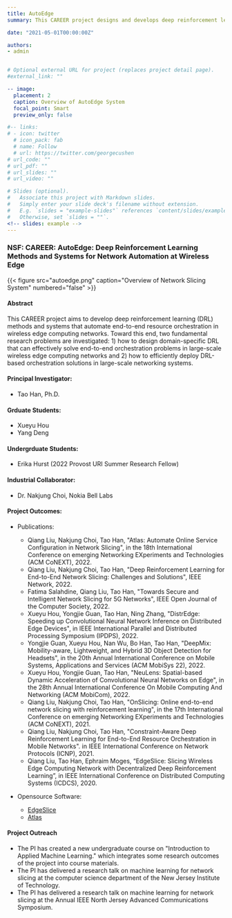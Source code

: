 ```yaml
---
title: AutoEdge
summary: This CAREER project designs and develops deep reinforcement learning algorithms for end-to-end network automation in wireless edge computing systems.

date: "2021-05-01T00:00:00Z"

authors:
- admin


# Optional external URL for project (replaces project detail page).
#external_link: ""

-- image:
  placement: 2
  caption: Overview of AutoEdge System
  focal_point: Smart 
  preview_only: false

#-- links:
# - icon: twitter
  # icon_pack: fab
  # name: Follow
  # url: https://twitter.com/georgecushen
# url_code: ""
# url_pdf: ""
# url_slides: ""
# url_video: "" 

# Slides (optional).
#   Associate this project with Markdown slides.
#   Simply enter your slide deck's filename without extension.
#   E.g. `slides = "example-slides"` references `content/slides/example-slides.md`.
#   Otherwise, set `slides = ""`.
<!-- slides: example -->
---
```


### NSF: CAREER: AutoEdge: Deep Reinforcement Learning Methods and Systems for Network Automation at Wireless Edge

{{< figure src="autoedge.png" caption="Overview of Network Slicing System" numbered="false" >}}

#### Abstract
This CAREER project aims to develop deep reinforcement learning (DRL) methods and systems that automate end-to-end resource orchestration in wireless edge computing networks. Toward this end, two fundamental research problems are investigated: 1) how to design domain-specific DRL that can effectively solve end-to-end orchestration problems in large-scale wireless edge computing networks and 2) how to efficiently deploy DRL-based orchestration solutions in large-scale networking systems.

#### Principal Investigator:
- Tao Han, Ph.D. 

#### Grduate Students:
- Xueyu Hou
- Yang Deng

#### Undergrduate Students:
- Erika Hurst (2022 Provost URI Summer Research Fellow)

#### Industrial Collaborator:
- Dr. Nakjung Choi, Nokia Bell Labs

#### Project Outcomes:
- Publications:
  - Qiang Liu, Nakjung Choi, Tao Han, "Atlas: Automate Online Service Configuration in Network Slicing", in the 18th International Conference on emerging Networking EXperiments and Technologies (ACM CoNEXT), 2022.
  - Qiang Liu, Nakjung Choi, Tao Han, "Deep Reinforcement Learning for End-to-End Network Slicing: Challenges and Solutions", IEEE Network, 2022.
  - Fatima Salahdine, Qiang Liu, Tao Han, "Towards Secure and Intelligent Network Slicing for 5G Networks", IEEE Open Journal of the Computer Society, 2022.
  - Xueyu Hou, Yongjie Guan, Tao Han, Ning Zhang, "DistrEdge: Speeding up Convolutional Neural Network Inference on Distributed Edge Devices", in IEEE International Parallel and Distributed Processing Symposium (IPDPS), 2022.
  - Yongjie Guan, Xueyu Hou, Nan Wu, Bo Han, Tao Han, "DeepMix: Mobility-aware, Lightweight, and Hybrid 3D Object Detection for Headsets", in the 20th Annual International Conference on Mobile Systems, Applications and Services (ACM MobiSys 22), 2022.
  - Xueyu Hou, Yongjie Guan, Tao Han, "NeuLens: Spatial-based Dynamic Acceleration of Convolutional Neural Networks on Edge", in the 28th Annual International Conference On Mobile Computing And Networking (ACM MobiCom), 2022.
  - Qiang Liu, Nakjung Choi, Tao Han, "OnSlicing: Online end-to-end network slicing with reinforcement learning", in the 17th International Conference on emerging Networking EXperiments and Technologies (ACM CoNEXT), 2021.
  - Qiang Liu, Nakjung Choi, Tao Han, "Constraint-Aware Deep Reinforcement Learning for End-to-End Resource Orchestration in Mobile Networks". in IEEE International Conference on Network Protocols (ICNP), 2021.
  - Qiang Liu, Tao Han, Ephraim Moges, “EdgeSlice: Slicing Wireless Edge Computing Network with Decentralized Deep Reinforcement Learning”, in IEEE International Conference on Distributed Computing Systems (ICDCS), 2020. 

- Opensource Software:
	- [EdgeSlice](https://github.com/unics-code/EdgeSlice)
  - [Atlas](https://github.com/int-unl/atlas)

#### Project Outreach
  - The PI has created a new undergraduate course on "Introduction to Applied Machine Learning." which integrates some research outcomes of the project into course materials.
  - The PI has delivered a research talk on machine learning for network slicing at the computer science department of the New Jersey Institute of Technology.
  - The PI has delivered a research talk on machine learning for network slicing at the Annual IEEE North Jersey Advanced Communications Symposium.


<!-- In this framework, smart cameras, radio access networks, and edge servers are recognized as infrastructure that can support multiple machine vision services through adaptive end-to-end multi-domain resource orchestration. The PIs envision that a machine vision service provider (MVSP) will own and manage a virtual network consisting of a radio access network and edge servers and have the access to ubiquitous cameras via camera sharing agreements with camera owners. Under this scenario, MVSPs are challenged to dynamically manage highly coupled resources and functions across multiple technology domains: 1) camera functions such as image preprocessing and embedded machine vision; 2) network resources in the radio access network; 3) computation resources and machine vision on the edge servers. To solve the problem, the PIs propose an interdisciplinary research project which integrates techniques and perspectives from wireless networking, computer vision, and edge computing in designing and optimizing UbiVision. -->


<!-- Lorem ipsum dolor sit amet, consectetur adipiscing elit. Duis posuere tellus ac convallis placerat. Proin tincidunt magna sed ex sollicitudin condimentum. Sed ac faucibus dolor, scelerisque sollicitudin nisi. Cras purus urna, suscipit quis sapien eu, pulvinar tempor diam. Quisque risus orci, mollis id ante sit amet, gravida egestas nisl. Sed ac tempus magna. Proin in dui enim. Donec condimentum, sem id dapibus fringilla, tellus enim condimentum arcu, nec volutpat est felis vel metus. Vestibulum sit amet erat at nulla eleifend gravida.

Nullam vel molestie justo. Curabitur vitae efficitur leo. In hac habitasse platea dictumst. Sed pulvinar mauris dui, eget varius purus congue ac. Nulla euismod, lorem vel elementum dapibus, nunc justo porta mi, sed tempus est est vel tellus. Nam et enim eleifend, laoreet sem sit amet, elementum sem. Morbi ut leo congue, maximus velit ut, finibus arcu. In et libero cursus, rutrum risus non, molestie leo. Nullam congue quam et volutpat malesuada. Sed risus tortor, pulvinar et dictum nec, sodales non mi. Phasellus lacinia commodo laoreet. Nam mollis, erat in feugiat consectetur, purus eros egestas tellus, in auctor urna odio at nibh. Mauris imperdiet nisi ac magna convallis, at rhoncus ligula cursus.

Cras aliquam rhoncus ipsum, in hendrerit nunc mattis vitae. Duis vitae efficitur metus, ac tempus leo. Cras nec fringilla lacus. Quisque sit amet risus at ipsum pharetra commodo. Sed aliquam mauris at consequat eleifend. Praesent porta, augue sed viverra bibendum, neque ante euismod ante, in vehicula justo lorem ac eros. Suspendisse augue libero, venenatis eget tincidunt ut, malesuada at lorem. Donec vitae bibendum arcu. Aenean maximus nulla non pretium iaculis. Quisque imperdiet, nulla in pulvinar aliquet, velit quam ultrices quam, sit amet fringilla leo sem vel nunc. Mauris in lacinia lacus.

Suspendisse a tincidunt lacus. Curabitur at urna sagittis, dictum ante sit amet, euismod magna. Sed rutrum massa id tortor commodo, vitae elementum turpis tempus. Lorem ipsum dolor sit amet, consectetur adipiscing elit. Aenean purus turpis, venenatis a ullamcorper nec, tincidunt et massa. Integer posuere quam rutrum arcu vehicula imperdiet. Mauris ullamcorper quam vitae purus congue, quis euismod magna eleifend. Vestibulum semper vel augue eget tincidunt. Fusce eget justo sodales, dapibus odio eu, ultrices lorem. Duis condimentum lorem id eros commodo, in facilisis mauris scelerisque. Morbi sed auctor leo. Nullam volutpat a lacus quis pharetra. Nulla congue rutrum magna a ornare.

Aliquam in turpis accumsan, malesuada nibh ut, hendrerit justo. Cum sociis natoque penatibus et magnis dis parturient montes, nascetur ridiculus mus. Quisque sed erat nec justo posuere suscipit. Donec ut efficitur arcu, in malesuada neque. Nunc dignissim nisl massa, id vulputate nunc pretium nec. Quisque eget urna in risus suscipit ultricies. Pellentesque odio odio, tincidunt in eleifend sed, posuere a diam. Nam gravida nisl convallis semper elementum. Morbi vitae felis faucibus, vulputate orci placerat, aliquet nisi. Aliquam erat volutpat. Maecenas sagittis pulvinar purus, sed porta quam laoreet at. -->
